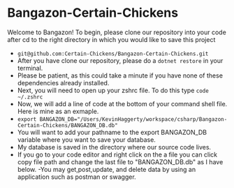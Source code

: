 # Bangazon-Certain-Chickens

Welcome to Bangazon!  To begin, please clone our repository into your code after cd to the right directory in which you would like to save this project
- ```git@github.com:Certain-Chickens/Bangazon-Certain-Chickens.git```
- After you have clone our repository, please do a ```dotnet restore``` in your terminal. 
- Please be patient, as this could take a minute if you have none of these dependencies already installed.
- Next, you will need to open up your zshrc file.  To do this type ``` code ~/.zshrc ```
- Now, we will add a line of code at the bottom of your command shell file. Here is mine as an exmaple.
- ``` export BANGAZON_DB="/Users/KevinHaggerty/workspace/csharp/Bangazon-Certain-Chickens/BANGAZON_DB.db" ```
- You will want to add your pathname to the export BANGAZON_DB variable where you want to save your database.  
- My database is saved in the directory where our source code lives. 
- If you go to your code editor and right click on the a file you can click copy file path and change the last file to "BANGAZON_DB.db" as I have below.
-You may get,post,update, and delete data by using an application such as postman or swagger.

